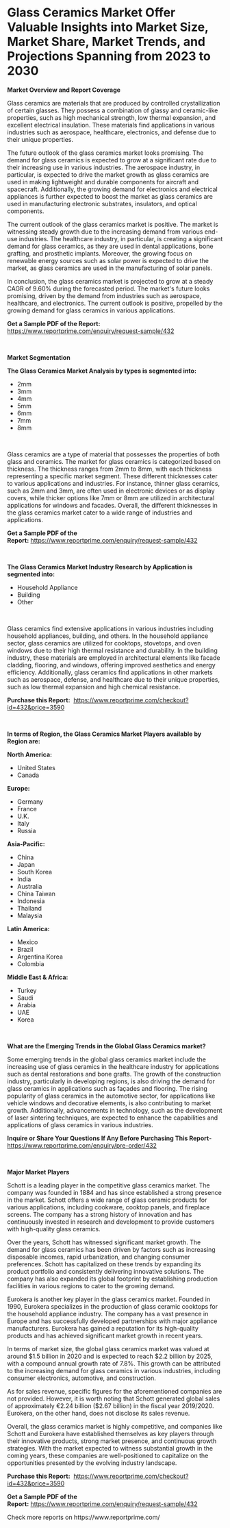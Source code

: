 <p><h1>Glass Ceramics Market Offer Valuable Insights into Market Size, Market Share, Market Trends, and Projections Spanning from 2023 to 2030</h1></p><p><strong>Market Overview and Report Coverage</strong></p>
<p><p>Glass ceramics are materials that are produced by controlled crystallization of certain glasses. They possess a combination of glassy and ceramic-like properties, such as high mechanical strength, low thermal expansion, and excellent electrical insulation. These materials find applications in various industries such as aerospace, healthcare, electronics, and defense due to their unique properties.</p><p>The future outlook of the glass ceramics market looks promising. The demand for glass ceramics is expected to grow at a significant rate due to their increasing use in various industries. The aerospace industry, in particular, is expected to drive the market growth as glass ceramics are used in making lightweight and durable components for aircraft and spacecraft. Additionally, the growing demand for electronics and electrical appliances is further expected to boost the market as glass ceramics are used in manufacturing electronic substrates, insulators, and optical components.</p><p>The current outlook of the glass ceramics market is positive. The market is witnessing steady growth due to the increasing demand from various end-use industries. The healthcare industry, in particular, is creating a significant demand for glass ceramics, as they are used in dental applications, bone grafting, and prosthetic implants. Moreover, the growing focus on renewable energy sources such as solar power is expected to drive the market, as glass ceramics are used in the manufacturing of solar panels.</p><p>In conclusion, the glass ceramics market is projected to grow at a steady CAGR of 9.60% during the forecasted period. The market's future looks promising, driven by the demand from industries such as aerospace, healthcare, and electronics. The current outlook is positive, propelled by the growing demand for glass ceramics in various applications.</p></p>
<p><strong>Get a Sample PDF of the Report:</strong> <a href="https://www.reportprime.com/enquiry/request-sample/432">https://www.reportprime.com/enquiry/request-sample/432</a></p>
<p>&nbsp;</p>
<p><strong>Market Segmentation</strong></p>
<p><strong>The Glass Ceramics Market Analysis by types is segmented into:</strong></p>
<p><ul><li>2mm</li><li>3mm</li><li>4mm</li><li>5mm</li><li>6mm</li><li>7mm</li><li>8mm</li></ul></p>
<p>&nbsp;</p>
<p><p>Glass ceramics are a type of material that possesses the properties of both glass and ceramics. The market for glass ceramics is categorized based on thickness. The thickness ranges from 2mm to 8mm, with each thickness representing a specific market segment. These different thicknesses cater to various applications and industries. For instance, thinner glass ceramics, such as 2mm and 3mm, are often used in electronic devices or as display covers, while thicker options like 7mm or 8mm are utilized in architectural applications for windows and facades. Overall, the different thicknesses in the glass ceramics market cater to a wide range of industries and applications.</p></p>
<p><strong>Get a Sample PDF of the Report:</strong>&nbsp;<a href="https://www.reportprime.com/enquiry/request-sample/432">https://www.reportprime.com/enquiry/request-sample/432</a></p>
<p>&nbsp;</p>
<p><strong>The Glass Ceramics Market Industry Research by Application is segmented into:</strong></p>
<p><ul><li>Household Appliance</li><li>Building</li><li>Other</li></ul></p>
<p>&nbsp;</p>
<p><p>Glass ceramics find extensive applications in various industries including household appliances, building, and others. In the household appliance sector, glass ceramics are utilized for cooktops, stovetops, and oven windows due to their high thermal resistance and durability. In the building industry, these materials are employed in architectural elements like facade cladding, flooring, and windows, offering improved aesthetics and energy efficiency. Additionally, glass ceramics find applications in other markets such as aerospace, defense, and healthcare due to their unique properties, such as low thermal expansion and high chemical resistance.</p></p>
<p><strong>Purchase this Report:</strong>&nbsp; <a href="https://www.reportprime.com/checkout?id=432&price=3590">https://www.reportprime.com/checkout?id=432&price=3590</a></p>
<p>&nbsp;</p>
<p><strong>In terms of Region, the Glass Ceramics Market Players available by Region are:</strong></p>
<p>
    <p> <strong> North America: </strong>
        <ul>
            <li>United States</li>
            <li>Canada</li>
        </ul>
        </p> 
    <p> <strong> Europe: </strong>
        <ul>
            <li>Germany</li>
            <li>France</li>
            <li>U.K.</li>
            <li>Italy</li>
            <li>Russia</li>
        </ul>
        </p> 
    <p> <strong> Asia-Pacific: </strong>
        <ul>
            <li>China</li>
            <li>Japan</li>
            <li>South Korea</li>
            <li>India</li>
            <li>Australia</li>
            <li>China Taiwan</li>
            <li>Indonesia</li>
            <li>Thailand</li>
            <li>Malaysia</li>
        </ul>
        </p> 
    <p> <strong> Latin America: </strong>
        <ul>
            <li>Mexico</li>
            <li>Brazil</li>
            <li>Argentina Korea</li>
            <li>Colombia</li>
        </ul>
        </p> 
    <p> <strong> Middle East & Africa: </strong>
        <ul>
            <li>Turkey</li>
            <li>Saudi</li>
            <li>Arabia</li>
            <li>UAE</li>
            <li>Korea</li>
        </ul>
    </p>
    </p>
<p>&nbsp;</p>
<p><strong>What are the Emerging Trends in the Global Glass Ceramics market?</strong></p>
<p><p>Some emerging trends in the global glass ceramics market include the increasing use of glass ceramics in the healthcare industry for applications such as dental restorations and bone grafts. The growth of the construction industry, particularly in developing regions, is also driving the demand for glass ceramics in applications such as façades and flooring. The rising popularity of glass ceramics in the automotive sector, for applications like vehicle windows and decorative elements, is also contributing to market growth. Additionally, advancements in technology, such as the development of laser sintering techniques, are expected to enhance the capabilities and applications of glass ceramics in various industries.</p></p>
<p><strong>Inquire or Share Your Questions If Any Before Purchasing This Report</strong>- <a href="https://www.reportprime.com/enquiry/pre-order/432">https://www.reportprime.com/enquiry/pre-order/432</a></p>
<p>&nbsp;</p>
<p><strong>Major Market Players</strong></p>
<p><p>Schott is a leading player in the competitive glass ceramics market. The company was founded in 1884 and has since established a strong presence in the market. Schott offers a wide range of glass ceramic products for various applications, including cookware, cooktop panels, and fireplace screens. The company has a strong history of innovation and has continuously invested in research and development to provide customers with high-quality glass ceramics.</p><p>Over the years, Schott has witnessed significant market growth. The demand for glass ceramics has been driven by factors such as increasing disposable incomes, rapid urbanization, and changing consumer preferences. Schott has capitalized on these trends by expanding its product portfolio and consistently delivering innovative solutions. The company has also expanded its global footprint by establishing production facilities in various regions to cater to the growing demand.</p><p>Eurokera is another key player in the glass ceramics market. Founded in 1990, Eurokera specializes in the production of glass ceramic cooktops for the household appliance industry. The company has a vast presence in Europe and has successfully developed partnerships with major appliance manufacturers. Eurokera has gained a reputation for its high-quality products and has achieved significant market growth in recent years.</p><p>In terms of market size, the global glass ceramics market was valued at around $1.5 billion in 2020 and is expected to reach $2.2 billion by 2025, with a compound annual growth rate of 7.8%. This growth can be attributed to the increasing demand for glass ceramics in various industries, including consumer electronics, automotive, and construction.</p><p>As for sales revenue, specific figures for the aforementioned companies are not provided. However, it is worth noting that Schott generated global sales of approximately €2.24 billion ($2.67 billion) in the fiscal year 2019/2020. Eurokera, on the other hand, does not disclose its sales revenue.</p><p>Overall, the glass ceramics market is highly competitive, and companies like Schott and Eurokera have established themselves as key players through their innovative products, strong market presence, and continuous growth strategies. With the market expected to witness substantial growth in the coming years, these companies are well-positioned to capitalize on the opportunities presented by the evolving industry landscape.</p></p>
<p><strong>Purchase this Report:</strong>&nbsp;&nbsp;<a href="https://www.reportprime.com/checkout?id=432&price=3590">https://www.reportprime.com/checkout?id=432&price=3590</a></p>
<p></p>
<p><strong>Get a Sample PDF of the Report:</strong>&nbsp;<a href="https://www.reportprime.com/enquiry/request-sample/432">https://www.reportprime.com/enquiry/request-sample/432</a></p>
<p>Check more reports on https://www.reportprime.com/</p>